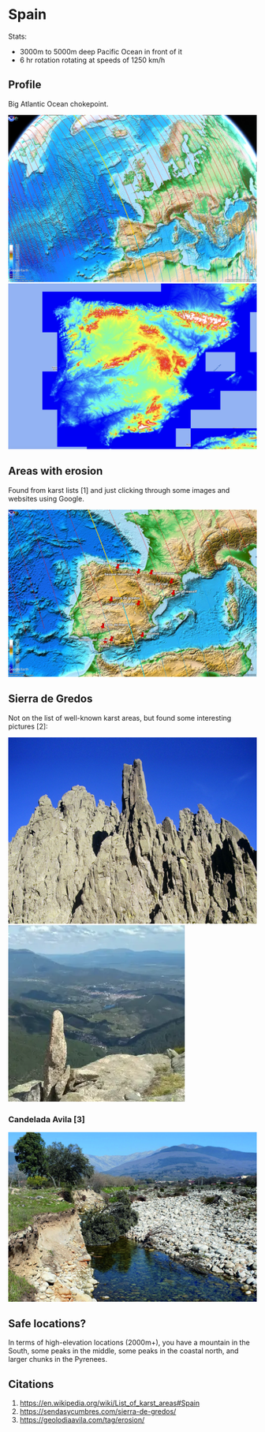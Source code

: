 # Spain

Stats:
- 3000m to 5000m deep Pacific Ocean in front of it
- 6 hr rotation rotating at speeds of 1250 km/h

## Profile

Big Atlantic Ocean chokepoint.

![](img/profile.jpg)
![](img/profile2.png)

## Areas with erosion

Found from karst lists [1] and just clicking through some images and websites using Google.

![](img/erosion.jpg)

## Sierra de Gredos

Not on the list of well-known karst areas, but found some interesting pictures [2]:

![](img/los-galayos-sierra-de-gredos.jpg)
![](img/sierra-de-gredos.webp)

### Candelada Avila [3]

![](img/candelada-avila.webp)

## Safe locations?

In terms of high-elevation locations (2000m+), you have a mountain in the South, some peaks in the middle, some peaks in the coastal north, and larger chunks in the Pyrenees.

## Citations

1. https://en.wikipedia.org/wiki/List_of_karst_areas#Spain
2. https://sendasycumbres.com/sierra-de-gredos/
3. https://geolodiaavila.com/tag/erosion/